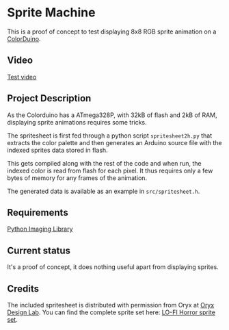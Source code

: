 # Sprite Machine

This is a proof of concept to test displaying 8x8 RGB sprite animation on a
[ColorDuino](http://imall.iteadstudio.com/im120410004.html).

## Video

[Test video](http://www.youtube.com/watch?v=dKKWYTwNSV8)

## Project Description

As the Colorduino has a ATmega328P, with 32kB of flash and 2kB of RAM,
displaying sprite animations requires some tricks.

The spritesheet is first fed through a python script `spritesheet2h.py` that extracts the color
palette and then generates an Arduino source file with the indexed sprites data
stored in flash.

This gets compiled along with the rest of the code and when run, the indexed
color is read from flash for each pixel. It thus requires only a few bytes of memory
for any frames of the animation.

The generated data is available as an example in `src/spritesheet.h`.

## Requirements

[Python Imaging Library](http://www.pythonware.com/products/pil/)

## Current status

It's a proof of concept, it does nothing useful apart from displaying sprites.

## Credits

The included spritesheet is distributed with permission from Oryx at [Oryx
Design Lab](http://oryxdesignlab.com). You can find the complete sprite set
here: [LO-FI Horror sprite set](http://oryxdesignlab.com/sprites/arkham-shadows-sprite-set).
